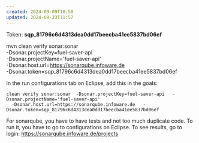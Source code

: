 ```yaml
---
created: 2024-09-09T10:50
updated: 2024-09-23T11:57
---
```

Token: 
**sqp_81796c6d4313dea0dd17beecba41ee5837bd06ef**

mvn clean verify sonar:sonar \
  -Dsonar.projectKey=fuel-saver-api \
  -Dsonar.projectName='fuel-saver-api' \
  -Dsonar.host.url=https://sonarqube.infoware.de \
  -Dsonar.token=sqp_81796c6d4313dea0dd17beecba41ee5837bd06ef


In the run configurations tab on Eclipse, add this in the goals:
```
clean verify sonar:sonar  -Dsonar.projectKey=fuel-saver-api   -Dsonar.projectName='fuel-saver-api' 
  -Dsonar.host.url=https://sonarqube.infoware.de   -Dsonar.token=sqp_81796c6d4313dea0dd17beecba41ee5837bd06ef
```

For sonarqube, you have to have tests and not too much duplicate code. To run it, you have to go to configurations on Eclipse. To see results, go to login: 
https://sonarqube.infoware.de/projects
